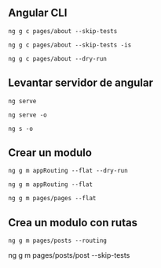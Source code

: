 ## Angular CLI
```
ng g c pages/about --skip-tests

ng g c pages/about --skip-tests -is

ng g c pages/about --dry-run
```

## Levantar servidor de angular

```
ng serve

ng serve -o

ng s -o
```

## Crear un modulo

```
ng g m appRouting --flat --dry-run

ng g m appRouting --flat

ng g m pages/pages --flat
```
## Crea un modulo con rutas

```
ng g m pages/posts --routing
```

ng g m pages/posts/post --skip-tests

